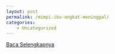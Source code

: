 ```yaml
---
layout: post
permalink: /mimpi-ibu-angkat-meninggal/
categories:
    - Uncategorized
---
```


[Baca Selengkapnya](/04)